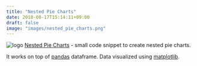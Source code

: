 ```yaml
---
title: "Nested Pie Charts"
date: 2018-08-17T15:14:11+09:00
draft: false
image: "images/nested_pie_charts.png"
---
```


![logo](/images/nested_pie_charts.png)
[Nested Pie Charts](https://github.com/nanorobocop/Nested-Pie-Chart) - small code snippet to create nested pie charts.

It works on top of [pandas](https://pandas.pydata.org) dataframe. Data visualized using [matplotlib](https://matplotlib.org).
